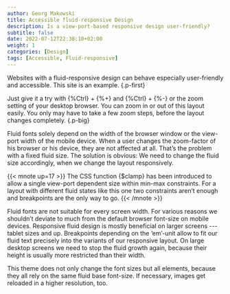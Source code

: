 ```yaml
---
author: Georg Makowski
title: Accessible fluid-responsive Design
description: Is a view-port-based responsive design user-friendly? 
subtitle: false
date: 2022-07-12T22:38:10+02:00
weight: 1
categories: [Design]
tags: [Accessible, Fluid-responsive]
---
```


Websites with a fluid-responsive design can behave especially user-friendly and accessible. This site is an example.
{.p-first}
<!--more-->

Just give it a try with {%Ctrl} + {%+} and {%Ctrl} + {%-} or the zoom setting of your desktop browser. You can zoom in or out of this layout easily. You only may have to take a few zoom steps, before the layout changes completely.
{.p-big}

Fluid fonts solely depend on the width of the browser window or the view-port width of the mobile device. When a user changes the zoom-factor of his browser or his device, they are not affected at all. That’s the problem with a fixed fluid size. The solution is obvious: We need to change the fluid size accordingly, when we change the layout responsively.

{{< mnote up=17 >}}
The CSS function {$clamp} has been introduced to allow a single view-port dependent size within min-max constraints. For a layout with different fluid states like this one two constraints aren’t enough and breakpoints are the only way to go.
{{< /mnote >}}

Fluid fonts are not suitable for every screen width. For various reasons we shouldn’t deviate to much from the default browser font-size on mobile devices. Responsive fluid design is mostly beneficial on larger screens --- tablet sizes and up. Breakpoints depending on the ‘em’-unit allow to fit our fluid text precisely into the variants of our responsive layout. On large desktop screens we need to stop the fluid growth again, because their height is usually more restricted than their width.

This theme does not only change the font sizes but all elements, because they all rely on the same fluid base font-size. If necessary, images get reloaded in a higher resolution, too.
